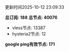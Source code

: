 更新时间2025-10-12 23:09:33

**总订阅: 188**
**总节点: 40076**
- vless节点: 13387
- hysteria2节点: 12

**google ping有效节点: 171**
